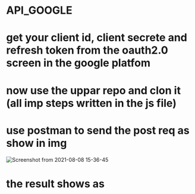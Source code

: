 # API_GOOGLE

# get your client id, client secrete and refresh token from the oauth2.0 screen in the google platfom 
# now use the uppar repo and clon it (all imp steps written in the js file)
# use postman to send the post req as show in img

![Screenshot from 2021-08-08 15-36-45](https://user-images.githubusercontent.com/51202726/128629128-84d94cbd-c9f4-4d53-8c0c-2e89bc5a229a.png)



# the result shows as




